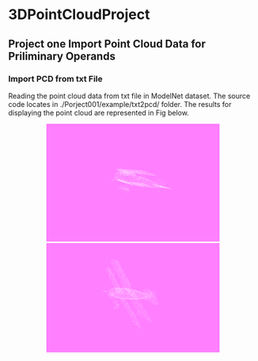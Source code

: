 # 3DPointCloudProject
## Project one Import Point Cloud Data for Priliminary Operands
### Import PCD from txt File
Reading the point cloud data from txt file in ModelNet dataset. The source code locates in ./Porject001/example/txt2pcd/ folder.
The results for displaying the point cloud are represented in Fig below.
<p align="center">
  <img src="./Project001ImportPointCloudData/example/txt2pcd/Screenshot from 2022-04-09 11-10-07.png" width="350" title="Display Point Cloud Data">
  <img src="./Project001ImportPointCloudData/example/txt2pcd/Screenshot from 2022-04-09 11-10-25.png" width="350" alt="accessibility text">
</p>

